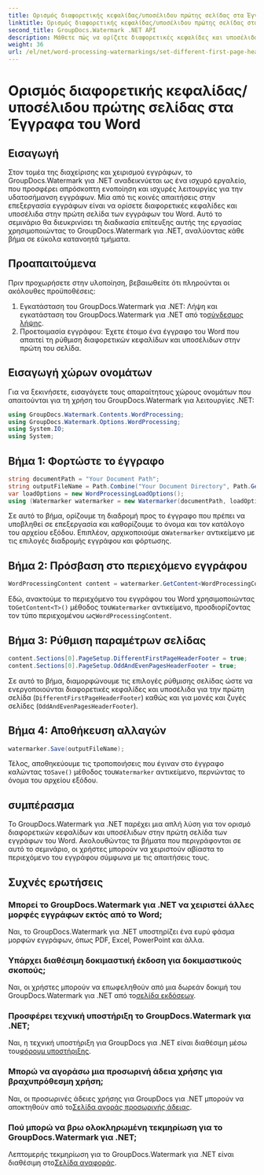 ```yaml
---
title: Ορισμός διαφορετικής κεφαλίδας/υποσέλιδου πρώτης σελίδας στα Έγγραφα του Word
linktitle: Ορισμός διαφορετικής κεφαλίδας/υποσέλιδου πρώτης σελίδας στα Έγγραφα του Word
second_title: GroupDocs.Watermark .NET API
description: Μάθετε πώς να ορίζετε διαφορετικές κεφαλίδες και υποσέλιδα στην πρώτη σελίδα των εγγράφων του Word χρησιμοποιώντας το GroupDocs.Watermark για .NET.
weight: 36
url: /el/net/word-processing-watermarkings/set-different-first-page-header-footer-word-docs/
---
```


# Ορισμός διαφορετικής κεφαλίδας/υποσέλιδου πρώτης σελίδας στα Έγγραφα του Word

## Εισαγωγή
Στον τομέα της διαχείρισης και χειρισμού εγγράφων, το GroupDocs.Watermark για .NET αναδεικνύεται ως ένα ισχυρό εργαλείο, που προσφέρει απρόσκοπτη ενοποίηση και ισχυρές λειτουργίες για την υδατοσήμανση εγγράφων. Μία από τις κοινές απαιτήσεις στην επεξεργασία εγγράφων είναι να ορίσετε διαφορετικές κεφαλίδες και υποσέλιδα στην πρώτη σελίδα των εγγράφων του Word. Αυτό το σεμινάριο θα διευκρινίσει τη διαδικασία επίτευξης αυτής της εργασίας χρησιμοποιώντας το GroupDocs.Watermark για .NET, αναλύοντας κάθε βήμα σε εύκολα κατανοητά τμήματα.
## Προαπαιτούμενα
Πριν προχωρήσετε στην υλοποίηση, βεβαιωθείτε ότι πληρούνται οι ακόλουθες προϋποθέσεις:
1.  Εγκατάσταση του GroupDocs.Watermark για .NET: Λήψη και εγκατάσταση του GroupDocs.Watermark για .NET από το[σύνδεσμος λήψης](https://releases.groupdocs.com/Watermark/net/).
2. Προετοιμασία εγγράφου: Έχετε έτοιμο ένα έγγραφο του Word που απαιτεί τη ρύθμιση διαφορετικών κεφαλίδων και υποσέλιδων στην πρώτη του σελίδα.

## Εισαγωγή χώρων ονομάτων
Για να ξεκινήσετε, εισαγάγετε τους απαραίτητους χώρους ονομάτων που απαιτούνται για τη χρήση του GroupDocs.Watermark για λειτουργίες .NET:
```csharp
using GroupDocs.Watermark.Contents.WordProcessing;
using GroupDocs.Watermark.Options.WordProcessing;
using System.IO;
using System;
```
## Βήμα 1: Φορτώστε το έγγραφο
```csharp
string documentPath = "Your Document Path";
string outputFileName = Path.Combine("Your Document Directory", Path.GetFileName(documentPath));
var loadOptions = new WordProcessingLoadOptions();
using (Watermarker watermarker = new Watermarker(documentPath, loadOptions))
```
Σε αυτό το βήμα, ορίζουμε τη διαδρομή προς το έγγραφο που πρέπει να υποβληθεί σε επεξεργασία και καθορίζουμε το όνομα και τον κατάλογο του αρχείου εξόδου. Επιπλέον, αρχικοποιούμε α`Watermarker` αντικείμενο με τις επιλογές διαδρομής εγγράφου και φόρτωσης.
## Βήμα 2: Πρόσβαση στο περιεχόμενο εγγράφου
```csharp
WordProcessingContent content = watermarker.GetContent<WordProcessingContent>();
```
 Εδώ, ανακτούμε το περιεχόμενο του εγγράφου του Word χρησιμοποιώντας το`GetContent<T>()` μέθοδος του`Watermarker` αντικείμενο, προσδιορίζοντας τον τύπο περιεχομένου ως`WordProcessingContent`.
## Βήμα 3: Ρύθμιση παραμέτρων σελίδας
```csharp
content.Sections[0].PageSetup.DifferentFirstPageHeaderFooter = true;
content.Sections[0].PageSetup.OddAndEvenPagesHeaderFooter = true;
```
Σε αυτό το βήμα, διαμορφώνουμε τις επιλογές ρύθμισης σελίδας ώστε να ενεργοποιούνται διαφορετικές κεφαλίδες και υποσέλιδα για την πρώτη σελίδα (`DifferentFirstPageHeaderFooter`) καθώς και για μονές και ζυγές σελίδες (`OddAndEvenPagesHeaderFooter`).
## Βήμα 4: Αποθήκευση αλλαγών
```csharp
watermarker.Save(outputFileName);
```
 Τέλος, αποθηκεύουμε τις τροποποιήσεις που έγιναν στο έγγραφο καλώντας το`Save()` μέθοδος του`Watermarker` αντικείμενο, περνώντας το όνομα του αρχείου εξόδου.

## συμπέρασμα
Το GroupDocs.Watermark για .NET παρέχει μια απλή λύση για τον ορισμό διαφορετικών κεφαλίδων και υποσέλιδων στην πρώτη σελίδα των εγγράφων του Word. Ακολουθώντας τα βήματα που περιγράφονται σε αυτό το σεμινάριο, οι χρήστες μπορούν να χειριστούν αβίαστα το περιεχόμενο του εγγράφου σύμφωνα με τις απαιτήσεις τους.
## Συχνές ερωτήσεις
### Μπορεί το GroupDocs.Watermark για .NET να χειριστεί άλλες μορφές εγγράφων εκτός από το Word;
Ναι, το GroupDocs.Watermark για .NET υποστηρίζει ένα ευρύ φάσμα μορφών εγγράφων, όπως PDF, Excel, PowerPoint και άλλα.
### Υπάρχει διαθέσιμη δοκιμαστική έκδοση για δοκιμαστικούς σκοπούς;
Ναι, οι χρήστες μπορούν να επωφεληθούν από μια δωρεάν δοκιμή του GroupDocs.Watermark για .NET από το[σελίδα εκδόσεων](https://releases.groupdocs.com/).
### Προσφέρει τεχνική υποστήριξη το GroupDocs.Watermark για .NET;
 Ναι, η τεχνική υποστήριξη για GroupDocs για .NET είναι διαθέσιμη μέσω του[φόρουμ υποστήριξης](https://forum.groupdocs.com/c/watermark/19).
### Μπορώ να αγοράσω μια προσωρινή άδεια χρήσης για βραχυπρόθεσμη χρήση;
 Ναι, οι προσωρινές άδειες χρήσης για GroupDocs για .NET μπορούν να αποκτηθούν από το[Σελίδα αγοράς προσωρινής άδειας](https://purchase.groupdocs.com/temporary-license/).
### Πού μπορώ να βρω ολοκληρωμένη τεκμηρίωση για το GroupDocs.Watermark για .NET;
 Λεπτομερής τεκμηρίωση για το GroupDocs.Watermark για .NET είναι διαθέσιμη στο[Σελίδα αναφοράς](https://tutorials.groupdocs.com/Watermark/net/).